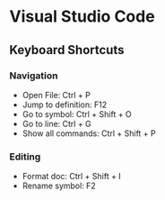 # Visual Studio Code

## Keyboard Shortcuts

### Navigation

* Open File: Ctrl + P
* Jump to definition: F12
* Go to symbol: Ctrl + Shift + O
* Go to line: Ctrl + G
* Show all commands: Ctrl + Shift + P

### Editing

* Format doc: Ctrl + Shift + I
* Rename symbol: F2
